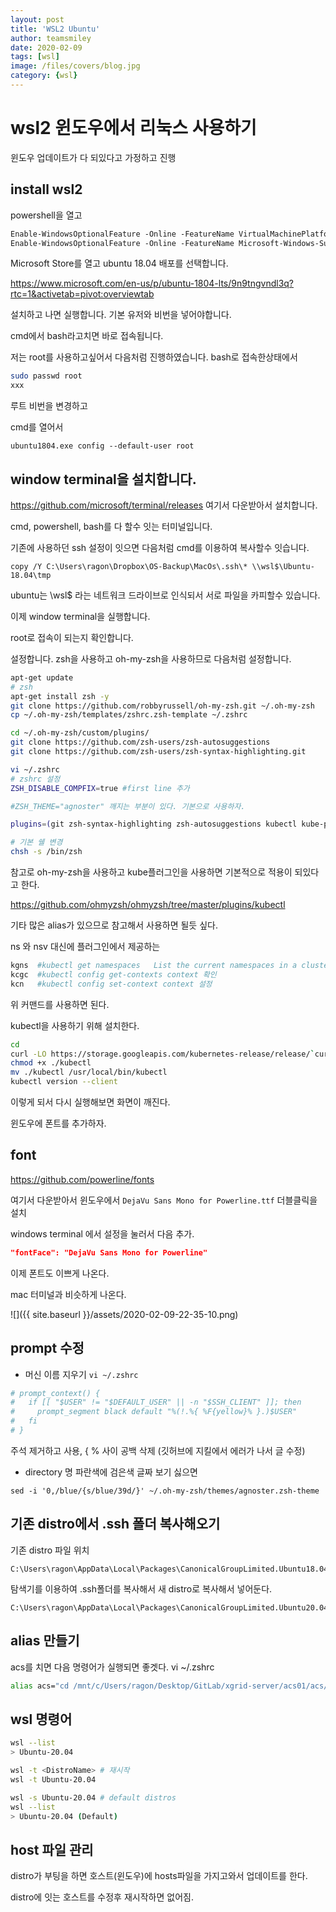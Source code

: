 ```yaml
---
layout: post
title: 'WSL2 Ubuntu' 
author: teamsmiley
date: 2020-02-09
tags: [wsl]
image: /files/covers/blog.jpg
category: {wsl}
---
```


# wsl2 윈도우에서 리눅스 사용하기

윈도우 업데이트가 다 되있다고 가정하고 진행

## install wsl2

powershell을 열고 
```ps
Enable-WindowsOptionalFeature -Online -FeatureName VirtualMachinePlatform
Enable-WindowsOptionalFeature -Online -FeatureName Microsoft-Windows-Subsystem-Linux
```

Microsoft Store를 열고 ubuntu 18.04 배포를 선택합니다.

<https://www.microsoft.com/en-us/p/ubuntu-1804-lts/9n9tngvndl3q?rtc=1&activetab=pivot:overviewtab>

설치하고 나면 실행합니다. 기본 유저와 비번을 넣어야합니다.

cmd에서 bash라고치면 바로 접속됩니다.

저는 root를 사용하고싶어서 다음처럼 진행하였습니다. bash로 접속한상태에서 

```bash
sudo passwd root
xxx
```

루트 비번을 변경하고 

cmd를 열어서 
```
ubuntu1804.exe config --default-user root
```

## window terminal을 설치합니다.
<https://github.com/microsoft/terminal/releases> 여기서 다운받아서 설치합니다. 

cmd, powershell, bash를 다 할수 잇는 터미널입니다.

기존에 사용하던 ssh 설정이 잇으면 다음처럼 cmd를 이용하여 복사할수 잇습니다.

```
copy /Y C:\Users\ragon\Dropbox\OS-Backup\MacOs\.ssh\* \\wsl$\Ubuntu-18.04\tmp
```

ubuntu는 \\wsl$ 라는 네트워크 드라이브로 인식되서 서로 파일을 카피할수 있습니다.

이제 window terminal을 실행합니다.

root로 접속이 되는지 확인합니다.

설정합니다. zsh을 사용하고 oh-my-zsh을 사용하므로 다음처럼 설정합니다.

```bash
apt-get update
# zsh
apt-get install zsh -y
git clone https://github.com/robbyrussell/oh-my-zsh.git ~/.oh-my-zsh
cp ~/.oh-my-zsh/templates/zshrc.zsh-template ~/.zshrc

cd ~/.oh-my-zsh/custom/plugins/
git clone https://github.com/zsh-users/zsh-autosuggestions
git clone https://github.com/zsh-users/zsh-syntax-highlighting.git

vi ~/.zshrc
# zshrc 설정 
ZSH_DISABLE_COMPFIX=true #first line 추가

#ZSH_THEME="agnoster" 깨지는 부분이 있다. 기본으로 사용하자.

plugins=(git zsh-syntax-highlighting zsh-autosuggestions kubectl kube-ps1) #여기에 추가한다.

# 기본 쉘 변경
chsh -s /bin/zsh
```

참고로 oh-my-zsh을 사용하고 kube플러그인을 사용하면 기본적으로 적용이 되있다고 한다.

<https://github.com/ohmyzsh/ohmyzsh/tree/master/plugins/kubectl>

기타 많은 alias가 있으므로 참고해서 사용하면 될듯 싶다.

ns 와 nsv 대신에 플러그인에서 제공하는 
```bash
kgns  #kubectl get namespaces	List the current namespaces in a cluster 전체 네임스페이스
kcgc  #kubectl config get-contexts context 확인
kcn   #kubectl config set-context context 설정 
```
위 커맨드를 사용하면 된다.

kubectl을 사용하기 위해 설치한다.
```bash
cd 
curl -LO https://storage.googleapis.com/kubernetes-release/release/`curl -s https://storage.googleapis.com/kubernetes-release/release/stable.txt`/bin/linux/amd64/kubectl
chmod +x ./kubectl
mv ./kubectl /usr/local/bin/kubectl
kubectl version --client
```

이렇게 되서 다시 실행해보면 화면이 깨진다. 

윈도우에 폰트를 추가하자.

## font

https://github.com/powerline/fonts

여기서 다운받아서 윈도우에서 `DejaVu Sans Mono for Powerline.ttf` 더블클릭을 설치

windows terminal 에서 설정을 눌러서 다음 추가.
```json
"fontFace": "DejaVu Sans Mono for Powerline"
```

이제 폰트도 이쁘게 나온다.

mac 터미널과 비슷하게 나온다.

![]({{ site.baseurl }}/assets/2020-02-09-22-35-10.png)

## prompt 수정

* 머신 이름 지우기 
`vi ~/.zshrc`

```zsh
# prompt_context() {
#   if [[ "$USER" != "$DEFAULT_USER" || -n "$SSH_CLIENT" ]]; then
#     prompt_segment black default "%(!.%{ %F{yellow}% }.)$USER" 
#   fi
# }
```
주석 제거하고 사용,  { % 사이 공백 삭제 (깃허브에 지킬에서 에러가 나서 글 수정)

* directory 명 파란색에 검은색 글짜 보기 싫으면
```
sed -i '0,/blue/{s/blue/39d/}' ~/.oh-my-zsh/themes/agnoster.zsh-theme
```

## 기존 distro에서 .ssh 폴더 복사해오기 

기존 distro 파일 위치 
```
C:\Users\ragon\AppData\Local\Packages\CanonicalGroupLimited.Ubuntu18.04onWindows_79rhkp1fndgsc\LocalState\rootfs\root
```
탐색기를 이용하여 .ssh폴더를 복사해서 새 distro로 복사해서 넣어둔다. 
```
C:\Users\ragon\AppData\Local\Packages\CanonicalGroupLimited.Ubuntu20.04onWindows_79rhkp1fndgsc\LocalState\rootfs\root
```

## alias 만들기 

acs를 치면 다음 명령어가 실행되면 좋겟다.
vi ~/.zshrc
```bash
alias acs="cd /mnt/c/Users/ragon/Desktop/GitLab/xgrid-server/acs01/acs/xgrid"
```

## wsl 명령어

```bash
wsl --list
> Ubuntu-20.04

wsl -t <DistroName> # 재시작
wsl -t Ubuntu-20.04

wsl -s Ubuntu-20.04 # default distros
wsl --list
> Ubuntu-20.04 (Default)
```
## host 파일 관리

distro가 부팅을 하면 호스트(윈도우)에 hosts파일을 가지고와서 업데이트를 한다. 

distro에 잇는 호스트를 수정후 재시작하면 없어짐.





